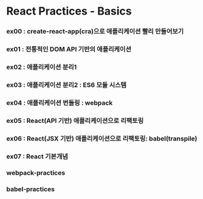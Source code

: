 # React Practices - Basics

### ex00 : create-react-app(cra)으로 애플리케이션 빨리 만들어보기
### ex01 : 전통적인 DOM API 기반의 애플리케이션
### ex02 : 애플리케이션 분리1
### ex03 : 애플리케이션 분리2 : ES6 모듈 시스템
### ex04 : 애플리케이션 번들링 : webpack
### ex05 : React(API 기반) 애플리케이션으로 리팩토링
### ex06 : React(JSX 기반) 애플리케이션으로 리팩토링: babel(transpile)
### ex07 : React 기본개념
### webpack-practices
### babel-practices